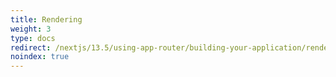```yaml
---
title: Rendering
weight: 3
type: docs
redirect: /nextjs/13.5/using-app-router/building-your-application/rendering/client-components
noindex: true
---
```

